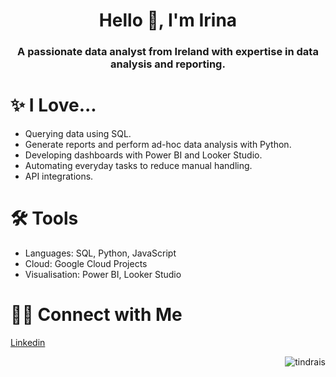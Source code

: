 <h1 align="center">Hello 👋, I'm Irina</h1>
<h3 align="center">A passionate data analyst from Ireland with expertise in data analysis and reporting.</h3>

</p>

# ✨ I Love...
- Querying data using SQL.
- Generate reports and perform ad-hoc data analysis with Python.
- Developing dashboards with Power BI and Looker Studio.
- Automating everyday tasks to reduce manual handling.
- API integrations.

# 🛠️ Tools

- Languages: SQL, Python, JavaScript
- Cloud: Google Cloud Projects
- Visualisation: Power BI, Looker Studio

# 👋🏻 Connect with Me
[Linkedin](https://www.linkedin.com/in/irinasimoes/)

</p>
<p align="right"> <img src="https://komarev.com/ghpvc/?username=tindrais&label=Profile%20views&color=0e75b6&style=flat" alt="tindrais" /> </p>
